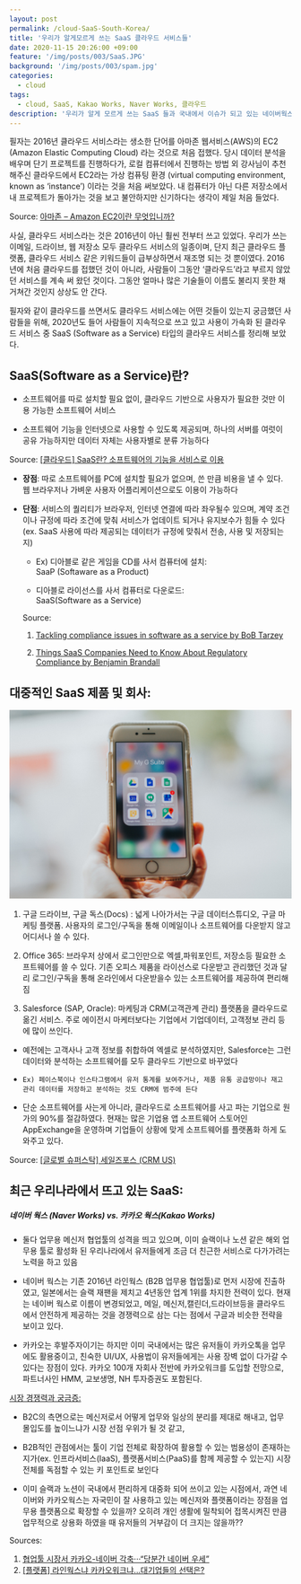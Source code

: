 ```yaml
---
layout: post
permalink: /cloud-SaaS-South-Korea/
title: '우리가 알게모르게 쓰는 SaaS 클라우드 서비스들'
date: 2020-11-15 20:26:00 +09:00
feature: '/img/posts/003/SaaS.JPG'
background: '/img/posts/003/spam.jpg'
categories:
  - cloud
tags:
  - cloud, SaaS, Kakao Works, Naver Works, 클라우드
description: '우리가 알게 모르게 쓰는 SaaS 들과 국내에서 이슈가 되고 있는 네이버웍스(Kakao Works),카카오웍스(Kakao Works)'
---
```

필자는 2016년 클라우드 서비스라는 생소한 단어를 아마존 웹서비스(AWS)의 EC2 (Amazon Elastic Computing Cloud) 라는 것으로 처음 접했다. 당시 데이터 분석을 배우며 단기 프로젝트를 진행하다가, 로컬 컴퓨터에서 진행하는 방법 외 강사님이 추천해주신 클라우드에서 EC2라는 가상 컴퓨팅 환경 (virtual computing environment, known as ‘instance’) 이라는 것을 처음 써보았다. 내 컴퓨터가 아닌 다른 저장소에서 내 프로젝트가 돌아가는 것을 보고 불안하지만 신기하다는 생각이 제일 처음 들었다.

Source: <ins>[아마존 – Amazon EC2이란 무엇입니까?](https://docs.aws.amazon.com/ko_akr/AWSEC2/latest/UserGuide/concepts.html)</ins>


사실, 클라우드 서비스라는 것은 2016년이 아닌 훨씬 전부터 쓰고 있었다. 우리가 쓰는 이메일, 드라이브, 웹 저장소 모두 클라우드 서비스의 일종이며, 단지 최근 클라우드 플랫폼, 클라우드 서비스 같은 키워드들이 급부상하면서 재조명 되는 것 뿐이였다. 2016년에 처음 클라우드를 접했던 것이 아니라, 사람들이 그동안 ‘클라우드’라고 부르지 않았던 서비스를 계속 써 왔던 것이다. 그동안 얼마나 많은 기술들이 이름도 불리지 못한 채 거쳐간 것인지 상상도 안 간다.

필자와 같이 클라우드를 쓰면서도 클라우드 서비스에는 어떤 것들이 있는지 궁금했던 사람들을 위해, 2020년도 들어 사람들이 지속적으로 쓰고 있고 사용이 가속화 된 클라우드 서비스 중 SaaS (Software as a Service) 타입의 클라우드 서비스를 정리해 보았다.


## SaaS(Software as a Service)란?
- 소프트웨어를 따로 설치할 필요 없이, 클라우드 기반으로 사용자가 필요한 것만 이용 가능한 소프트웨어 서비스

- 소프트웨어 기능을 인터넷으로 사용할 수 있도록 제공되며, 하나의 서버를 여럿이 공유 가능하지만 데이터 자체는 사용자별로 분류 가능하다

Source: <ins>[[클라우드] SaaS란? 소프트웨어의 기능을 서비스로 이용](https://blog.naver.com/ydot/222076883154)</ins>

- <strong>장점</strong>: 따로 소프트웨어를 PC에 설치할 필요가 없으며, 쓴 만큼 비용을 낼 수 있다. 웹 브라우저나 가벼운 사용자 어플리케이션으로도 이용이 가능하다

- <strong>단점</strong>: 서비스의 퀄리티가 브라우저, 인터넷 연결에 따라 좌우될수 있으며, 계약 조건이나 규정에 따라 조건에 맞춰 서비스가 업데이트 되거나 유지보수가 힘들 수 있다 (ex. SaaS 사용에 따라 제공되는 데이터가 규정에 맞춰서 전송, 사용 및 저장되는지)

  * Ex) 디아블로 같은 게임을 CD를 사서 컴퓨터에 설치: <br> SaaP (Softaware as a Product)

  * 디아블로 라이선스를 사서 컴퓨터로 다운로드: <br> SaaS(Software as a Service)

  Source:
  1. <ins>[Tackling compliance issues in software as a service by BoB Tarzey](https://www.computerweekly.com/feature/Tackling-compliance-issues-in-software-as-a-service)</ins>

  2. <ins>[Things SaaS Companies Need to Know About Regulatory Compliance by Benjamin Brandall](https://www.process.st/regulatory-compliance/)</ins>


## 대중적인 SaaS 제품 및 회사:

![Alt](/img/posts/003/Googleapps.jpg "googleapps")

1.	구글 드라이브, 구글 독스(Docs) : 넓게 나아가서는 구글 데이터스튜디오, 구글 마케팅 플랫폼. 사용자의 로그인/구독을 통해 이메일이나 소프트웨어를 다운받지 않고 어디서나 쓸 수 있다.

2.	Office 365: 브라우저 상에서 로그인만으로 엑셀,파워포인트, 저장소등 필요한 소프트웨어를 쓸 수 있다. 기존 오피스 제품을 라이선스로 다운받고 관리했던 것과 달리 로그인/구독을 통해 온라인에서 다운받을수 있는 소프트웨어를 제공하여 편리해짐

3.	Salesforce (SAP, Oracle): 마케팅과 CRM(고객관계 관리) 플랫폼을 클라우드로 옮긴 서비스. 주로 에이전시 마케터보다는 기업에서 기업데이터, 고객정보 관리 등에 많이 쓰인다.
  -	 예전에는 고객사나 고객 정보를 취합하여 엑셀로 분석하였지만, Salesforce는 그런 데이터와 분석하는 소프트웨어를 모두 클라우드 기반으로 바꾸었다

  - 	Ex) 페이스북이나 인스타그램에서 유저 통계를 보여주거나, 제품 유통 공급망이나 재고 관리 데이터를 저장하고 분석하는 것도 CRM에 범주에 든다

-	단순 소프트웨어를 사는게 아니라, 클라우드로 소프트웨어를 사고 파는 기업으로 원가의 90%를 절감하였다. 현재는 많은 기업용 앱 소프트웨어 스토어인 AppExchange을 운영하며 기업들이 상황에 맞게 소프트웨어를 플랫폼화 하게 도와주고 있다.

Source: <ins>[[글로벌 슈퍼스탁] 세일즈포스 (CRM US)](https://www.youtube.com/watch?v=KVGe4VF40jk)</ins>

## 최근 우리나라에서 뜨고 있는 SaaS:

##### 네이버 웍스 (Naver Works) vs. 카카오 웍스(Kakao Works)

-	둘다 업무용 메신저 협업툴의 성격을 띄고 있으며, 이미 슬랙이나 노션 같은 해외 업무용 툴로 활성화 된 우리나라에서 유저들에게 조금 더 친근한 서비스로 다가가려는 노력을 하고 있음

-	네이버 웍스는 기존 2016년 라인웍스 (B2B 업무용 협업툴)로 먼저 시장에 진출하였고, 일본에서는 슬랙 재팬을 제치고 4년동안 업계 1위를 차지한 전력이 있다. 현재는 네이버 웍스로 이름이 변경되었고, 메일, 메신저,캘린더,드라이브등을 클라우드에서 안전하게 제공하는 것을 경쟁력으로 삼는 다는 점에서 구글과 비슷한 전략을 보이고 있다.

-	카카오는 후발주자이기는 하지만 이미 국내에서는 많은 유저들이 카카오톡을 업무에도 활용중이고, 친숙한 UI/UX, 사용법이 유저들에게는 사용 장벽 없이 다가갈 수 있다는 장점이 있다. 카카오 100개 자회사 전반에 카카오워크를 도입할 전망으로, 파트너사인 HMM, 교보생명, NH 투자증권도 포함된다.

<ins>시장 경쟁력과 궁금증:</ins>
-	B2C의 측면으로는 메신저로서 어떻게 업무와 일상의 분리를 제대로 해내고, 업무 몰입도를 높이느냐가 시장 선점 우위가 될 것 같고,

-	B2B적인 관점에서는 툴이 기업 전체로 확장하여 활용할 수 있는 범용성이 존재하는지가(ex. 인프라서비스(IaaS), 플랫폼서비스(PaaS)를 함께 제공할 수 있는지) 시장 전체를 독점할 수 있는 키 포인트로 보인다

-	이미 슬랙과 노션이 국내에서 편리하게 대중화 되어 쓰이고 있는 시점에서, 과연 네이버와 카카오웍스는 자국민이 잘 사용하고 있는 메신저와 플랫폼이라는 장점을 업무용 플랫폼으로 확장할 수 있을까? 오히려 개인 생활에 밀착되어 접목시켜진 만큼 업무적으로 상용화 하였을 때 유저들의 거부감이 더 크지는 않을까??

Sources:
1. <ins>[협업툴 시장서 카카오-네이버 각축···“당분간 네이버 우세”](http://www.sisajournal-e.com/news/articleView.html?idxno=225596)</ins>
2. <ins>[[플랫폼] 라인웍스냐 카카오워크냐…대기업들의 선택은?](https://www.mk.co.kr/news/it/view/2020/10/1044998/)</ins>
